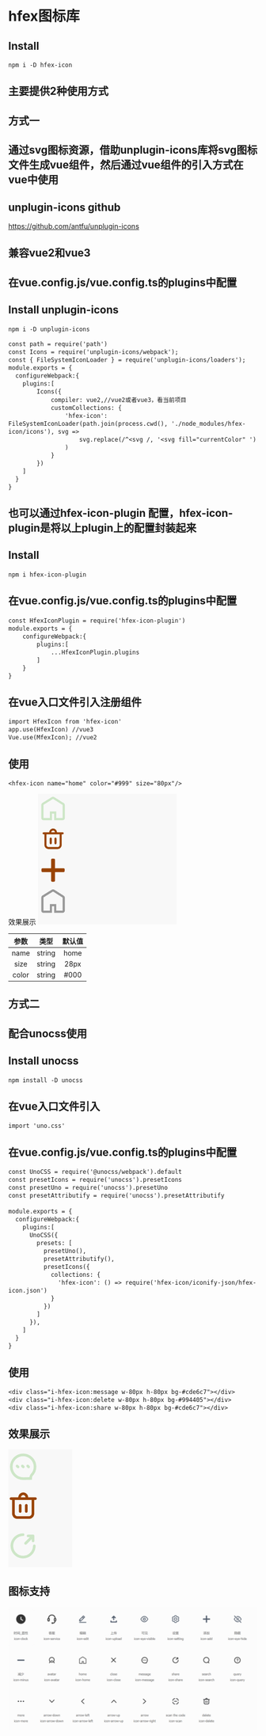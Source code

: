 # hfex图标库

## Install
```
npm i -D hfex-icon
```
## 主要提供2种使用方式

## 方式一
## 通过svg图标资源，借助unplugin-icons库将svg图标文件生成vue组件，然后通过vue组件的引入方式在vue中使用
## unplugin-icons github 
https://github.com/antfu/unplugin-icons
## 兼容vue2和vue3 

## 在vue.config.js/vue.config.ts的plugins中配置
## Install unplugin-icons

```
npm i -D unplugin-icons
```
```
const path = require('path')
const Icons = require('unplugin-icons/webpack');
const { FileSystemIconLoader } = require('unplugin-icons/loaders');
module.exports = {
  configureWebpack:{
    plugins:[
        Icons({
            compiler: vue2,//vue2或者vue3，看当前项目
            customCollections: {
                'hfex-icon': FileSystemIconLoader(path.join(process.cwd(), './node_modules/hfex-icon/icons'), svg =>
                    svg.replace(/^<svg /, '<svg fill="currentColor" ')
                )
            }
        })
    ]
  }
}
```
## 也可以通过hfex-icon-plugin 配置，hfex-icon-plugin是将以上plugin上的配置封装起来
## Install
```
npm i hfex-icon-plugin
```
## 在vue.config.js/vue.config.ts的plugins中配置
```
const HfexIconPlugin = require('hfex-icon-plugin')
module.exports = {
    configureWebpack:{
        plugins:[
            ...HfexIconPlugin.plugins
        ]
    }
}
```
## 在vue入口文件引入注册组件
```
import HfexIcon from 'hfex-icon'
app.use(HfexIcon) //vue3
Vue.use(MfexIcon); //vue2

```
## 使用
```
<hfex-icon name="home" color="#999" size="80px"/>
```
效果展示
![Image text](https://raw.githubusercontent.com/UzumakiHan/static-files/master/images/hfex-icon-show.png)


|   参数    |    类型  |  默认值     |
| :-------: | :------: | :--------: |
|   name    |  string  |    home    |
|   size    |  string  |    28px    |
|   color   |  string  |    #000    |


## 方式二
## 配合unocss使用

## Install unocss
```
npm install -D unocss
```
## 在vue入口文件引入
```
import 'uno.css'
```
## 在vue.config.js/vue.config.ts的plugins中配置

```
const UnoCSS = require('@unocss/webpack').default
const presetIcons = require('unocss').presetIcons
const presetUno = require('unocss').presetUno
const presetAttributify = require('unocss').presetAttributify

module.exports = {
  configureWebpack:{
    plugins:[
      UnoCSS({
        presets: [
          presetUno(),
          presetAttributify(),
          presetIcons({
            collections: {
              'hfex-icon': () => require('hfex-icon/iconify-json/hfex-icon.json')
            }
          })
        ]
      }),
    ]
  }
}
```
## 使用
```
<div class="i-hfex-icon:message w-80px h-80px bg-#cde6c7"></div>
<div class="i-hfex-icon:delete w-80px h-80px bg-#994405"></div>
<div class="i-hfex-icon:share w-80px h-80px bg-#cde6c7"></div>
```

## 效果展示
![Image text](https://raw.githubusercontent.com/UzumakiHan/static-files/master/images/unocss-show.png)

## 图标支持
![Image text](https://raw.githubusercontent.com/UzumakiHan/static-files/master/images/icon-support.png)
